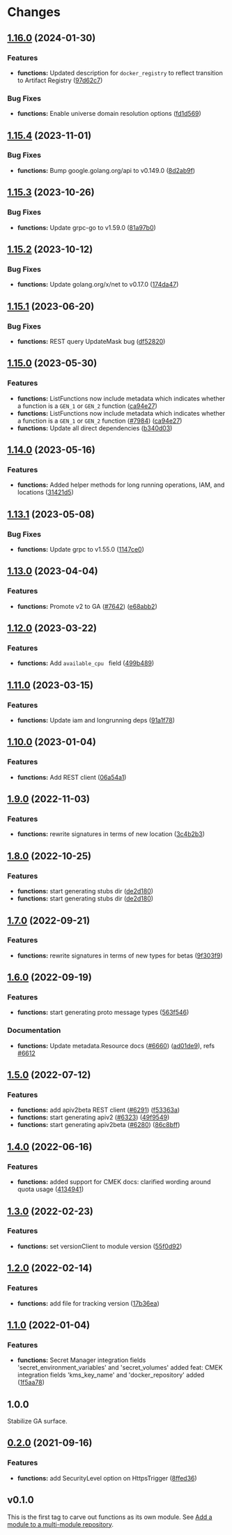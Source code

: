# Changes


## [1.16.0](https://github.com/googleapis/google-cloud-go/compare/functions/v1.15.4...functions/v1.16.0) (2024-01-30)


### Features

* **functions:** Updated description for `docker_registry` to reflect transition to Artifact Registry ([97d62c7](https://github.com/googleapis/google-cloud-go/commit/97d62c7a6a305c47670ea9c147edc444f4bf8620))


### Bug Fixes

* **functions:** Enable universe domain resolution options ([fd1d569](https://github.com/googleapis/google-cloud-go/commit/fd1d56930fa8a747be35a224611f4797b8aeb698))

## [1.15.4](https://github.com/googleapis/google-cloud-go/compare/functions/v1.15.3...functions/v1.15.4) (2023-11-01)


### Bug Fixes

* **functions:** Bump google.golang.org/api to v0.149.0 ([8d2ab9f](https://github.com/googleapis/google-cloud-go/commit/8d2ab9f320a86c1c0fab90513fc05861561d0880))

## [1.15.3](https://github.com/googleapis/google-cloud-go/compare/functions/v1.15.2...functions/v1.15.3) (2023-10-26)


### Bug Fixes

* **functions:** Update grpc-go to v1.59.0 ([81a97b0](https://github.com/googleapis/google-cloud-go/commit/81a97b06cb28b25432e4ece595c55a9857e960b7))

## [1.15.2](https://github.com/googleapis/google-cloud-go/compare/functions/v1.15.1...functions/v1.15.2) (2023-10-12)


### Bug Fixes

* **functions:** Update golang.org/x/net to v0.17.0 ([174da47](https://github.com/googleapis/google-cloud-go/commit/174da47254fefb12921bbfc65b7829a453af6f5d))

## [1.15.1](https://github.com/googleapis/google-cloud-go/compare/functions/v1.15.0...functions/v1.15.1) (2023-06-20)


### Bug Fixes

* **functions:** REST query UpdateMask bug ([df52820](https://github.com/googleapis/google-cloud-go/commit/df52820b0e7721954809a8aa8700b93c5662dc9b))

## [1.15.0](https://github.com/googleapis/google-cloud-go/compare/functions/v1.14.0...functions/v1.15.0) (2023-05-30)


### Features

* **functions:** ListFunctions now include metadata which indicates whether a function is a `GEN_1` or `GEN_2` function ([ca94e27](https://github.com/googleapis/google-cloud-go/commit/ca94e2724f9e2610b46aefd0a3b5ddc06102e91b))
* **functions:** ListFunctions now include metadata which indicates whether a function is a `GEN_1` or `GEN_2` function ([#7984](https://github.com/googleapis/google-cloud-go/issues/7984)) ([ca94e27](https://github.com/googleapis/google-cloud-go/commit/ca94e2724f9e2610b46aefd0a3b5ddc06102e91b))
* **functions:** Update all direct dependencies ([b340d03](https://github.com/googleapis/google-cloud-go/commit/b340d030f2b52a4ce48846ce63984b28583abde6))

## [1.14.0](https://github.com/googleapis/google-cloud-go/compare/functions/v1.13.1...functions/v1.14.0) (2023-05-16)


### Features

* **functions:** Added helper methods for long running operations, IAM, and locations ([31421d5](https://github.com/googleapis/google-cloud-go/commit/31421d52c3bf3b7baa235fb6cb18bb8a786398df))

## [1.13.1](https://github.com/googleapis/google-cloud-go/compare/functions/v1.13.0...functions/v1.13.1) (2023-05-08)


### Bug Fixes

* **functions:** Update grpc to v1.55.0 ([1147ce0](https://github.com/googleapis/google-cloud-go/commit/1147ce02a990276ca4f8ab7a1ab65c14da4450ef))

## [1.13.0](https://github.com/googleapis/google-cloud-go/compare/functions/v1.12.0...functions/v1.13.0) (2023-04-04)


### Features

* **functions:** Promote v2 to GA ([#7642](https://github.com/googleapis/google-cloud-go/issues/7642)) ([e68abb2](https://github.com/googleapis/google-cloud-go/commit/e68abb2236a4f653ec3723ae2f83e8ccf2dff8ae))

## [1.12.0](https://github.com/googleapis/google-cloud-go/compare/functions/v1.11.0...functions/v1.12.0) (2023-03-22)


### Features

* **functions:** Add `available_cpu ` field ([499b489](https://github.com/googleapis/google-cloud-go/commit/499b489d8d6bc8db203c864db97f1462bbeff3d2))

## [1.11.0](https://github.com/googleapis/google-cloud-go/compare/functions/v1.10.0...functions/v1.11.0) (2023-03-15)


### Features

* **functions:** Update iam and longrunning deps ([91a1f78](https://github.com/googleapis/google-cloud-go/commit/91a1f784a109da70f63b96414bba8a9b4254cddd))

## [1.10.0](https://github.com/googleapis/google-cloud-go/compare/functions/v1.9.0...functions/v1.10.0) (2023-01-04)


### Features

* **functions:** Add REST client ([06a54a1](https://github.com/googleapis/google-cloud-go/commit/06a54a16a5866cce966547c51e203b9e09a25bc0))

## [1.9.0](https://github.com/googleapis/google-cloud-go/compare/functions/v1.8.0...functions/v1.9.0) (2022-11-03)


### Features

* **functions:** rewrite signatures in terms of new location ([3c4b2b3](https://github.com/googleapis/google-cloud-go/commit/3c4b2b34565795537aac1661e6af2442437e34ad))

## [1.8.0](https://github.com/googleapis/google-cloud-go/compare/functions/v1.7.0...functions/v1.8.0) (2022-10-25)


### Features

* **functions:** start generating stubs dir ([de2d180](https://github.com/googleapis/google-cloud-go/commit/de2d18066dc613b72f6f8db93ca60146dabcfdcc))
* **functions:** start generating stubs dir ([de2d180](https://github.com/googleapis/google-cloud-go/commit/de2d18066dc613b72f6f8db93ca60146dabcfdcc))

## [1.7.0](https://github.com/googleapis/google-cloud-go/compare/functions/v1.6.0...functions/v1.7.0) (2022-09-21)


### Features

* **functions:** rewrite signatures in terms of new types for betas ([9f303f9](https://github.com/googleapis/google-cloud-go/commit/9f303f9efc2e919a9a6bd828f3cdb1fcb3b8b390))

## [1.6.0](https://github.com/googleapis/google-cloud-go/compare/functions/v1.5.0...functions/v1.6.0) (2022-09-19)


### Features

* **functions:** start generating proto message types ([563f546](https://github.com/googleapis/google-cloud-go/commit/563f546262e68102644db64134d1071fc8caa383))


### Documentation

* **functions:** Update metadata.Resource docs ([#6660](https://github.com/googleapis/google-cloud-go/issues/6660)) ([ad01de9](https://github.com/googleapis/google-cloud-go/commit/ad01de9aa1fd2fcc087cab5e43ee2e2853c55bb3)), refs [#6612](https://github.com/googleapis/google-cloud-go/issues/6612)

## [1.5.0](https://github.com/googleapis/google-cloud-go/compare/functions/v1.4.0...functions/v1.5.0) (2022-07-12)


### Features

* **functions:** add apiv2beta REST client ([#6291](https://github.com/googleapis/google-cloud-go/issues/6291)) ([f53363a](https://github.com/googleapis/google-cloud-go/commit/f53363a8d52960721206932bd5d838df7db8418f))
* **functions:** start generating apiv2 ([#6323](https://github.com/googleapis/google-cloud-go/issues/6323)) ([49f9549](https://github.com/googleapis/google-cloud-go/commit/49f95499f87a38e4917f8cc1f3ec435d6614d2c2))
* **functions:** start generating apiv2beta ([#6280](https://github.com/googleapis/google-cloud-go/issues/6280)) ([86c8bff](https://github.com/googleapis/google-cloud-go/commit/86c8bff34ce27b8090f567c8714c1237cbd490d1))

## [1.4.0](https://github.com/googleapis/google-cloud-go/compare/functions/v1.3.0...functions/v1.4.0) (2022-06-16)


### Features

* **functions:** added support for CMEK docs: clarified wording around quota usage ([4134941](https://github.com/googleapis/google-cloud-go/commit/41349411e601f57dc6d9e246f1748fd86d17bb15))

## [1.3.0](https://github.com/googleapis/google-cloud-go/compare/functions/v1.2.0...functions/v1.3.0) (2022-02-23)


### Features

* **functions:** set versionClient to module version ([55f0d92](https://github.com/googleapis/google-cloud-go/commit/55f0d92bf112f14b024b4ab0076c9875a17423c9))

## [1.2.0](https://github.com/googleapis/google-cloud-go/compare/functions/v1.1.0...functions/v1.2.0) (2022-02-14)


### Features

* **functions:** add file for tracking version ([17b36ea](https://github.com/googleapis/google-cloud-go/commit/17b36ead42a96b1a01105122074e65164357519e))

## [1.1.0](https://www.github.com/googleapis/google-cloud-go/compare/functions/v1.0.0...functions/v1.1.0) (2022-01-04)


### Features

* **functions:** Secret Manager integration fields 'secret_environment_variables' and 'secret_volumes' added feat: CMEK integration fields 'kms_key_name' and 'docker_repository' added ([1f5aa78](https://www.github.com/googleapis/google-cloud-go/commit/1f5aa78a4d6633871651c89a6d9c48e3409fecc5))

## 1.0.0

Stabilize GA surface.

## [0.2.0](https://www.github.com/googleapis/google-cloud-go/compare/functions/v0.1.0...functions/v0.2.0) (2021-09-16)


### Features

* **functions:** add SecurityLevel option on HttpsTrigger ([8ffed36](https://www.github.com/googleapis/google-cloud-go/commit/8ffed36c9db818a24073cf865f626d29afd01716))

## v0.1.0

This is the first tag to carve out functions as its own module. See
[Add a module to a multi-module repository](https://github.com/golang/go/wiki/Modules#is-it-possible-to-add-a-module-to-a-multi-module-repository).

